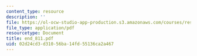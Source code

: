 ```yaml
---
content_type: resource
description: ''
file: https://ol-ocw-studio-app-production.s3.amazonaws.com/courses/res-6-001-continuum-electromechanics-spring-2009/02d24cd3d31056ba14fd55136ca2a467_end_811.pdf
file_type: application/pdf
resourcetype: Document
title: end_811.pdf
uid: 02d24cd3-d310-56ba-14fd-55136ca2a467
---
```

